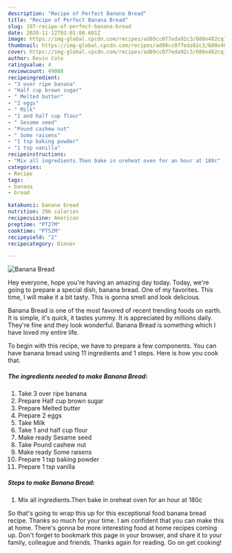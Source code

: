 ```yaml
---
description: "Recipe of Perfect Banana Bread"
title: "Recipe of Perfect Banana Bread"
slug: 197-recipe-of-perfect-banana-bread
date: 2020-11-12T03:01:00.601Z
image: https://img-global.cpcdn.com/recipes/ad89cc077eda92c3/680x482cq70/banana-bread-recipe-main-photo.jpg
thumbnail: https://img-global.cpcdn.com/recipes/ad89cc077eda92c3/680x482cq70/banana-bread-recipe-main-photo.jpg
cover: https://img-global.cpcdn.com/recipes/ad89cc077eda92c3/680x482cq70/banana-bread-recipe-main-photo.jpg
author: Devin Cole
ratingvalue: 4
reviewcount: 49088
recipeingredient:
- "3 over ripe banana"
- "Half cup brown sugar"
- " Melted butter"
- "2 eggs"
- " Milk"
- "1 and half cup flour"
- " Sesame seed"
- "Pound cashew nut"
- " Some raisens"
- "1 tsp baking powder"
- "1 tsp vanilla"
recipeinstructions:
- "Mix all ingredients.Then bake in oreheat oven for an hour at 180c"
categories:
- Recipe
tags:
- banana
- bread

katakunci: banana bread 
nutrition: 296 calories
recipecuisine: American
preptime: "PT27M"
cooktime: "PT52M"
recipeyield: "2"
recipecategory: Dinner

---
```



![Banana Bread](https://img-global.cpcdn.com/recipes/ad89cc077eda92c3/680x482cq70/banana-bread-recipe-main-photo.jpg)

Hey everyone, hope you're having an amazing day today. Today, we're going to prepare a special dish, banana bread. One of my favorites. This time, I will make it a bit tasty. This is gonna smell and look delicious.

Banana Bread is one of the most favored of recent trending foods on earth. It is simple, it's quick, it tastes yummy. It is appreciated by millions daily. They're fine and they look wonderful. Banana Bread is something which I have loved my entire life.




To begin with this recipe, we have to prepare a few components. You can have banana bread using 11 ingredients and 1 steps. Here is how you cook that.

<!--inarticleads1-->

##### The ingredients needed to make Banana Bread:

1. Take 3 over ripe banana
1. Prepare Half cup brown sugar
1. Prepare  Melted butter
1. Prepare 2 eggs
1. Take  Milk
1. Take 1 and half cup flour
1. Make ready  Sesame seed
1. Take Pound cashew nut
1. Make ready  Some raisens
1. Prepare 1 tsp baking powder
1. Prepare 1 tsp vanilla




<!--inarticleads2-->

##### Steps to make Banana Bread:

1. Mix all ingredients.Then bake in oreheat oven for an hour at 180c




So that's going to wrap this up for this exceptional food banana bread recipe. Thanks so much for your time. I am confident that you can make this at home. There's gonna be more interesting food at home recipes coming up. Don't forget to bookmark this page in your browser, and share it to your family, colleague and friends. Thanks again for reading. Go on get cooking!
